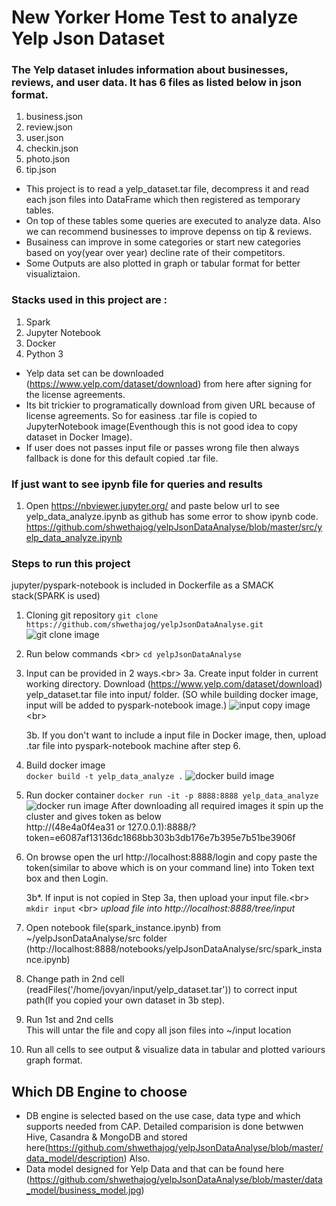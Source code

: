 # New Yorker Home Test to analyze Yelp Json Dataset

### The Yelp dataset inludes information about businesses, reviews, and user data. It has 6 files as listed below in json format.

1. business.json
2. review.json
3. user.json
4. checkin.json
5. photo.json
6. tip.json

- This project is to read a yelp_dataset.tar file, decompress it and read each json files into DataFrame which then registered as temporary tables.
- On top of these tables some queries are executed to analyze data. Also we can recommend businesses to improve depenss on tip & reviews.
- Busainess can improve in some categories or start new categories based on yoy(year over year) decline rate of their competitors.
- Some Outputs are also plotted in graph or tabular format for better visualiztaion.

### Stacks used in this project are :
1. Spark
2. Jupyter Notebook
3. Docker
4. Python 3

- Yelp data set can be downloaded (https://www.yelp.com/dataset/download) from here after signing for the license agreements.
- Its bit trickier to programatically download from given URL because of license agreements. So for easiness .tar file is copied to JupyterNotebook image(Eventhough this is not good idea to copy dataset in Docker Image).
- If user does not passes input file or passes wrong file then always fallback is done for this default copied .tar file.

### If just want to see ipynb file for queries and results
1. Open https://nbviewer.jupyter.org/ and paste below url to see yelp_data_analyze.ipynb as github has some error to show ipynb code. 
https://github.com/shwethajog/yelpJsonDataAnalyse/blob/master/src/yelp_data_analyze.ipynb

### Steps to run this project
jupyter/pyspark-notebook is included in Dockerfile as a SMACK stack(SPARK is used)

1. Cloning git repository
``` git clone https://github.com/shwethajog/yelpJsonDataAnalyse.git ```
![git clone image](https://github.com/shwethajog/yelpJsonDataAnalyse/blob/master/images/git_clone.png)


2. Run below commands <br\>
``` cd yelpJsonDataAnalyse ```

3. Input can be provided in 2 ways.<br\>
   3a.   Create input folder in current working directory.
         Download (https://www.yelp.com/dataset/download) yelp_dataset.tar file into input/ folder.
         (SO while building docker image, input will be added to pyspark-notebook image.) 
         ![input copy image](https://github.com/shwethajog/yelpJsonDataAnalyse/blob/master/images/input_copy.png) <br\>
         
   3b.   If you don't want to include a input file in Docker image, then, upload .tar file into pyspark-notebook machine after step 6.
   
4. Build docker image   
```docker build -t yelp_data_analyze .```
![docker build image](https://github.com/shwethajog/yelpJsonDataAnalyse/blob/master/images/docker_build.png)

5. Run docker container
```docker run -it -p 8888:8888 yelp_data_analyze```
![docker run image](https://github.com/shwethajog/yelpJsonDataAnalyse/blob/master/images/docker_run.png)
   After downloading all required images it spin up the cluster and gives token as below<br/>
   http://(48e4a0f4ea31 or 127.0.0.1):8888/?token=e6087af13136dc1868bb303b3db176e7b395e7b51be3906f

6. On browse open the url http://localhost:8888/login and copy paste the token(similar to above which is on your command line) into Token text box and then Login. 

   3b*. If input is not copied in Step 3a, then upload your input file.<br\>
   ```mkdir input``` <br\>
   *upload file into http://localhost:8888/tree/input*

7. Open notebook file(spark_instance.ipynb) from ~/yelpJsonDataAnalyse/src folder <br/>      (http://localhost:8888/notebooks/yelpJsonDataAnalyse/src/spark_instance.ipynb)

8. Change path in 2nd cell (readFiles('/home/jovyan/input/yelp_dataset.tar')) to correct input path(If you copied your own dataset in 3b step).

9. Run 1st and 2nd cells<br/>
    This will untar the file and copy all json files into ~/input location

10. Run all cells to see output & visualize data in tabular and plotted variours graph format.


## Which DB Engine to choose
- DB engine is selected based on the use case, data type and which supports needed from CAP. Detailed comparision is done betwwen Hive, Casandra & MongoDB and stored here(https://github.com/shwethajog/yelpJsonDataAnalyse/blob/master/data_model/description) Also.
- Data model designed for Yelp Data and that can be found here (https://github.com/shwethajog/yelpJsonDataAnalyse/blob/master/data_model/business_model.jpg)

